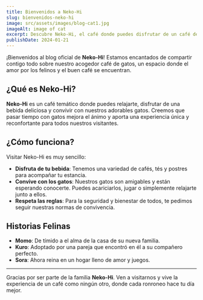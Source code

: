 ```yaml
---
title: Bienvenidos a Neko-Hi
slug: bienvenidos-neko-hi
image: src/assets/images/blog-cat1.jpg
imageAlt: image of cat
excerpt: Descubre Neko-Hi, el café donde puedes disfrutar de un café delicioso en compañía de adorables gatos.
publishDate: 2024-01-21
---
```


<p data-translate="blog_welcome_message">
  ¡Bienvenidos al blog oficial de <strong>Neko-Hi</strong>! Estamos encantados de compartir contigo todo sobre nuestro acogedor café de gatos, un espacio donde el amor por los felinos y el buen café se encuentran.
</p>

<h2 data-translate="section_what_is">¿Qué es Neko-Hi?</h2>

<p data-translate="what_is_blog_description">
  <strong>Neko-Hi</strong> es un café temático donde puedes relajarte, disfrutar de una bebida deliciosa y convivir con nuestros adorables gatos. Creemos que pasar tiempo con gatos mejora el ánimo y aporta una experiencia única y reconfortante para todos nuestros visitantes.
</p>

<h2 data-translate="section_how_it_works">¿Cómo funciona?</h2>

<p data-translate="how_it_works_intro">
  Visitar Neko-Hi es muy sencillo:
</p>

<ul>
  <li data-translate="how_step_1">
    <strong>Disfruta de tu bebida</strong>: Tenemos una variedad de cafés, tés y postres para acompañar tu estancia.
  </li>
  <li data-translate="how_step_2">
    <strong>Convive con los gatos</strong>: Nuestros gatos son amigables y están esperando conocerte. Puedes acariciarlos, jugar o simplemente relajarte junto a ellos.
  </li>
  <li data-translate="how_step_3">
    <strong>Respeta las reglas</strong>: Para la seguridad y bienestar de todos, te pedimos seguir nuestras normas de convivencia.
  </li>
</ul>

<h2 data-translate="section_cat_stories">Historias Felinas</h2>

<ul>
  <li data-translate="cat_story_momo">
    <strong>Momo</strong>: De tímido a el alma de la casa de su nueva familia.
  </li>
  <li data-translate="cat_story_kuro">
    <strong>Kuro</strong>: Adoptado por una pareja que encontró en él a su compañero perfecto.
  </li>
  <li data-translate="cat_story_sora">
    <strong>Sora</strong>: Ahora reina en un hogar lleno de amor y juegos.
  </li>
</ul>

<hr />

<p data-translate="blog_closing_message">
  Gracias por ser parte de la familia <strong>Neko-Hi</strong>. Ven a visitarnos y vive la experiencia de un café como ningún otro, donde cada ronroneo hace tu día mejor.
</p>
